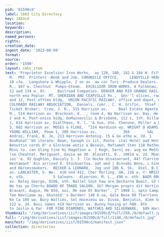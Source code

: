```yaml
---
pid: '01590cd'
label: 1883 City Directory
key: 1883cd
location: 
keywords: 
description: 
named_persons: 
rights: 
creation_date: 
ingest_date: '2023-08-09'
format: 
source: 
order: '1590'
layout: cmhc_item
text: 'Proprietor Excelsior Iron Works,  ay 128, 180, 182 & 184 W. Fifth St.  A. FALKENAU,
  M.  PRI  Printers —Book and Job. CHRONICLE OFFICE,     LEADVILLE HERALD, 108 aud
  10 «3a.  Longshore & Whipple, 2 on av  aw cor Turi  Produce Dealers. Sohuson, I.
  R., $07 w. Chestnut  Pumps—Steam.  EXCELSIOR IRON WORKS, A Falkenau, ME, propr.,
  12 aud 134 w. Ot.     Bailroad Companies. DENVER AND RIO GRANDE RAIL-  4 depot,
  north ena Poplar. MT. SHERIDAN AND CEAPVILLE Rv.,  Gen''l olices, raome 6, 8, 10
  and 12, Post-ofttee bldg,  UNION PACIFIC RAILWAY, office and depot, norms endl Poplar,  WESTERN
  COLORADO RAILWAY ABSOCIATION,  Daniels, comr., C. H. Grifin,  thief inspector, Lendvile,             Railroad
  Ticket Broker:  Crow, J. R., 515 Harrison av.     Beal Estate Agente.  Berne, G.
  M,, 514 Harrison av. Brocknan, 8. ., room 4, Wa Harrison av. Day, He, Ax, roonis
  2 and 4, Post-onice bidg, DoMainevilic & Brisbane, 112 ¢, 1th. Killam & Dixon, room
  1, 614 Harrison av, Diatthews, 0. [.''& Sun, Ute. Chenune, Miller a Bowell, room
  3, 602 Harrison av. MOSES & FLUKE,  “214 Hardison wy. WRIGHT @ ADAMS,  iia. Bim.
  YOUNG WILLIAM,  Poom 1, 208 Harrisou av.            304        SAL  | Restaurants,     "
  Andrus, Frank, B. Je, 213 Harrixon Antonig. 15 & Go athe w. 2d. 1          18H av,
  BouRunat''bh iterate: Bown, Sonoph is iit. Ponta  ital Hotel aad Hentnwraies 1 Gavel’
  Benuttin cords 0" a Glnckcee eetis a Besoin, Mafsamet Sten 118 Rather boy td Boiey""Masagé
  Mins to. can Gling tine Hi Hagetion a. | Kogh, Sarnj ee. avg ee MeStunowe Oeil,
  (se Cheatnat, Meriguont, Gavia ae 30. Alazatti, D., 10614 w. 2d. Moore Vincent,
  ioi''e. 92 Qughton, Daoioly 1. 3  lle Hocke disatanrant, 44? Ylarrinon av,  Schomberg’
  Hestaeant’ Ain arrived 8. Stockuertoa. aot wed | Binvabs Wena, i hinerinon av,           dik.              Saddle
  and Harnessmakers.  BECKER & LEONARD,  Jog und 106 6. 5k,  Diel, B.11,, 195 linrrizon
  av. LANCASTER, G. Ww.  410 nnd 412, Cher Murling. GW, 216 w, ©: WRICHT 3. A. & CO.,  iii
  e, stb.             5 Saloons.  Alyerson, M. L., £90 e. oth. BAER BROS Be fated
  av. Raley George, 8286, oth. Ballet Sout haw ace Beckarna Bwait, G3 Chesrour Betepmnd,
  We tas ye Chertu BOARD OF TRADE SALGON. SU? Morgan proprs dit Hartizon ay oe ae
  Bravant, Augie, Me 03d, oui, Me eae Ot Barker’. J” 1908 i, opto Campieli, thomas
  Tee Haviiaow ay. Ghuteid''s Borden) 140 6 ua, Gale Bese 00 Ttarrlonn as Stnmninge,
  Ke Ca 109 wa, Bucy Wallies, Sol Haceieou av. Disoa, Benjatin, diem Sd. Duffy, Jamea,
  122 w. 2d. Busi James 419 Harrison av. Bunny honing er hB0. 8th                 Go
  to Joslin & Par  FOR FINE DIAMONDS, WATCHES AKD SILVERWARE,  $09 Harrison Ave. '
thumbnail: "/img/derivatives/iiif/images/01590cd/full/250,/0/default.jpg"
full: "/img/derivatives/iiif/images/01590cd/full/1140,/0/default.jpg"
manifest: "/img/derivatives/iiif/01590cd/manifest.json"
collection: directories
---
```

